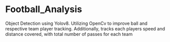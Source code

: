 # Football_Analysis
Object Detection using Yolov8. Utilizing OpenCv to improve ball and respective team player tracking. Additionally, tracks each players speed and distance covered, with total number of passes for each team
